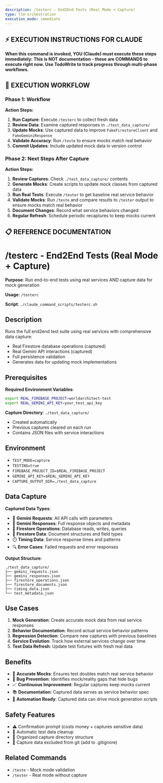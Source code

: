 ```yaml
---
description: /testerc - End2End Tests (Real Mode + Capture)
type: llm-orchestration
execution_mode: immediate
---
```

## ⚡ EXECUTION INSTRUCTIONS FOR CLAUDE
**When this command is invoked, YOU (Claude) must execute these steps immediately:**
**This is NOT documentation - these are COMMANDS to execute right now.**
**Use TodoWrite to track progress through multi-phase workflows.**

## 🚨 EXECUTION WORKFLOW

### Phase 1: Workflow

**Action Steps:**
1. **Run Capture**: Execute `/testerc` to collect fresh data
2. **Review Data**: Examine captured responses in `./test_data_capture/`
3. **Update Mocks**: Use captured data to improve `FakeFirestoreClient` and `FakeGeminiResponse`
4. **Validate Accuracy**: Run `/teste` to ensure mocks match real behavior
5. **Commit Updates**: Include updated mock data in version control

### Phase 2: Next Steps After Capture

**Action Steps:**
1. **Review Captures**: Check `./test_data_capture/` contents
2. **Generate Mocks**: Create scripts to update mock classes from captured data
3. **Run Real Tests**: Execute `/tester` to get baseline real service behavior
4. **Validate Mocks**: Run `/teste` and compare results to `/tester` output to ensure mocks match real behavior
5. **Document Changes**: Record what service behaviors changed
6. **Regular Refresh**: Schedule periodic recaptures to keep mocks current

## 📋 REFERENCE DOCUMENTATION

# /testerc - End2End Tests (Real Mode + Capture)

**Purpose**: Run end-to-end tests using real services AND capture data for mock generation

**Usage**: `/testerc`

**Script**: `./claude_command_scripts/testerc.sh`

## Description

Runs the full end2end test suite using real services with comprehensive data capture:
- Real Firestore database operations (captured)
- Real Gemini API interactions (captured)
- Full persistence validation
- Generates data for updating mock implementations

## Prerequisites

**Required Environment Variables**:
```bash
export REAL_FIREBASE_PROJECT=worldarchitect-test
export REAL_GEMINI_API_KEY=your_test_api_key
```

**Capture Directory**: `./test_data_capture/`
- Created automatically
- Previous captures cleared on each run
- Contains JSON files with service interactions

## Environment

- `TEST_MODE=capture`
- `TESTING=true`
- `FIREBASE_PROJECT_ID=$REAL_FIREBASE_PROJECT`
- `GEMINI_API_KEY=$REAL_GEMINI_API_KEY`
- `CAPTURE_OUTPUT_DIR=./test_data_capture`

## Data Capture

**Captured Data Types**:
- 📡 **Gemini Requests**: All API calls with parameters
- 📡 **Gemini Responses**: Full response objects and metadata
- 📡 **Firestore Operations**: Database reads, writes, queries
- 📡 **Firestore Data**: Document structures and field types
- ⏱️ **Timing Data**: Service response times and patterns
- 🔍 **Error Cases**: Failed requests and error responses

**Output Structure**:
```
./test_data_capture/
├── gemini_requests.json
├── gemini_responses.json
├── firestore_operations.json
├── firestore_documents.json
├── timing_data.json
└── test_metadata.json
```

## Use Cases

1. **Mock Generation**: Create accurate mock data from real service responses
2. **Behavior Documentation**: Record actual service behavior patterns
3. **Regression Detection**: Compare new captures with previous baselines
4. **Service Evolution**: Track how external services change over time
5. **Test Data Refresh**: Update test fixtures with fresh real data

## Benefits

- 🎯 **Accurate Mocks**: Ensures test doubles match real service behavior
- 🐛 **Bug Prevention**: Identifies mock/reality gaps that hide bugs
- 📈 **Continuous Improvement**: Regular captures keep mocks current
- 📚 **Documentation**: Captured data serves as service behavior spec
- 🔄 **Automation Ready**: Captured data can drive mock generation scripts

## Safety Features

- ⚠️ Confirmation prompt (costs money + captures sensitive data)
- 🧹 Automatic test data cleanup
- 📁 Organized capture directory structure
- 🔐 Capture data excluded from git (add to .gitignore)

## Related Commands

- `/teste` - Mock mode validation
- `/tester` - Real mode without capture
